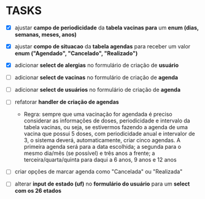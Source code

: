 # TASKS

- [x] ajustar **campo de periodicidade** da **tabela vacinas para** um **enum (dias, semanas, meses, anos)**

- [x] ajustar **compo de situacao** da **tabela agendas** para receber um valor **enum ("Agendado", "Cancelado", "Realizado")**

- [x] adicionar **select de alergias** no formulário de criação de **usuário**

- [ ] adicionar **select de vacinas** no formulário de criação de **agenda**

- [ ] adicionar **select de usuários** no formulário de criação de **agenda**

- [ ] refatorar **handler de criação de agendas**
    
    - Regra: sempre que uma vacinação for agendada é preciso considerar as informações de doses, periodicidade e intervalo da tabela vacinas, ou seja, se estivermos fazendo a agenda de uma vacina que possui 5 doses, com periodicidade anual e intervalor de 3, o sistema deverá, automaticamente, criar cinco agendas. A primeira agenda será para a data escolhida; a segunda para o mesmo dia/mês (se possível) e três anos a frente; a terceira/quarta/quinta para daqui a 6 anos, 9 anos e 12 anos

- [ ] criar opções de marcar agenda como "Cancelada" ou "Realizada"

- [ ] alterar **input de estado (uf)** no **formulário do usuário** para um **select com os 26 etados**
